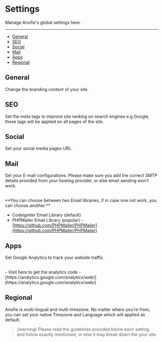 # Settings

Manage Anofie's global settings here.


---

- [General](#General)
- [SEO](#SEO)
- [Social](#Social)
- [Mail](#Mail)
- [Apps](#Apps)
- [Regional](#Regional)

<a name="General"></a>
## General

Change the branding content of your site.


<a name="SEO"></a>
## SEO

Set the meta tags to improve site ranking on search engines e.g Google, these tags will be applied on all pages of the site.


<a name="Social"></a>
## Social

Set your social media pages URL.


<a name="Mail"></a>
## Mail

Set your E-mail configurations. Please make sure you add the correct SMTP details provided from your hosting provider, or else email sending won't work.

<br>
**You can choose between two Email libraries, if in case one not work, you can choose another.**

- Codeigniter Email Library (default)
- PHPMailer Email Library (popular) - [https://github.com/PHPMailer/PHPMailer](https://github.com/PHPMailer/PHPMailer)


<a name="Apps"></a>
## Apps

Set Google Analytics to track your website traffic.

<br>
- Visit here to get the analytics code - [https://analytics.google.com/analytics/web/](https://analytics.google.com/analytics/web/)


<a name="Regional"></a>
## Regional

Anofie is multi-lingual and multi-timezone. No matter where you're from, you can set your native Timezone and Language which will applied as default.


> {warning} Please read the guidelines provided below each setting, and follow exactly mentioned, or else it may break down the your site.